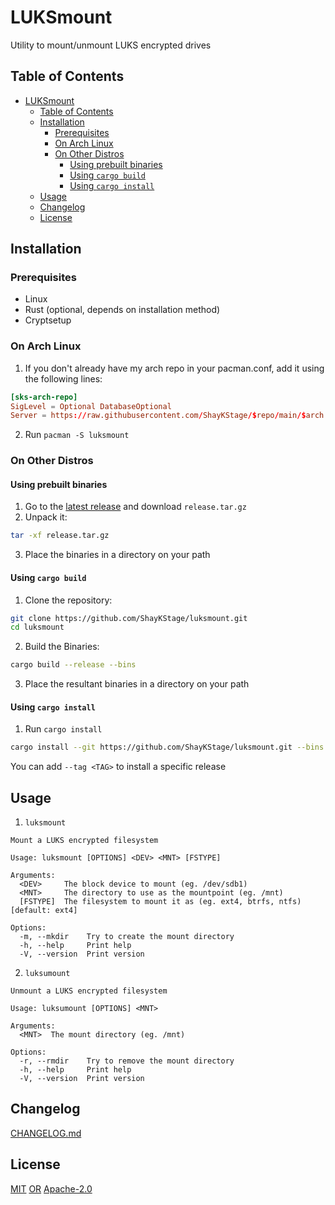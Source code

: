 # LUKSmount

Utility to mount/unmount LUKS encrypted drives

## Table of Contents

- [LUKSmount](#luksmount)
  - [Table of Contents](#table-of-contents)
  - [Installation](#installation)
    - [Prerequisites](#prerequisites)
    - [On Arch Linux](#on-arch-linux)
    - [On Other Distros](#on-other-distros)
      - [Using prebuilt binaries](#using-prebuilt-binaries)
      - [Using `cargo build`](#using-cargo-build)
      - [Using `cargo install`](#using-cargo-install)
  - [Usage](#usage)
  - [Changelog](#changlog)
  - [License](#license)

## Installation

### Prerequisites

- Linux
- Rust (optional, depends on installation method)
- Cryptsetup

### On Arch Linux

1. If you don't already have my arch repo in your pacman.conf, add it using the following lines:

```conf
[sks-arch-repo]
SigLevel = Optional DatabaseOptional
Server = https://raw.githubusercontent.com/ShayKStage/$repo/main/$arch
```

2. Run `pacman -S luksmount`

### On Other Distros

#### Using prebuilt binaries

1. Go to the [latest release](https://github.com/ShayKStage/luksmount/releases/latest) and download `release.tar.gz`
2. Unpack it:

```bash
tar -xf release.tar.gz
```

3. Place the binaries in a directory on your path

#### Using `cargo build`

1. Clone the repository:

```bash
git clone https://github.com/ShayKStage/luksmount.git
cd luksmount
```

2. Build the Binaries:

```bash
cargo build --release --bins
```

3. Place the resultant binaries in a directory on your path

#### Using `cargo install`

1. Run `cargo install`

```bash
cargo install --git https://github.com/ShayKStage/luksmount.git --bins
```

You can add `--tag <TAG>` to install a specific release

## Usage

1. `luksmount`

```
Mount a LUKS encrypted filesystem

Usage: luksmount [OPTIONS] <DEV> <MNT> [FSTYPE]

Arguments:
  <DEV>     The block device to mount (eg. /dev/sdb1)
  <MNT>     The directory to use as the mountpoint (eg. /mnt)
  [FSTYPE]  The filesystem to mount it as (eg. ext4, btrfs, ntfs) [default: ext4]

Options:
  -m, --mkdir    Try to create the mount directory
  -h, --help     Print help
  -V, --version  Print version
```

2. `luksumount`

```
Unmount a LUKS encrypted filesystem

Usage: luksumount [OPTIONS] <MNT>

Arguments:
  <MNT>  The mount directory (eg. /mnt)

Options:
  -r, --rmdir    Try to remove the mount directory
  -h, --help     Print help
  -V, --version  Print version
```

## Changelog

[CHANGELOG.md](CHANGELOG.md)

## License

[MIT](https://choosealicense.com/licenses/mit/) [OR](https://spdx.github.io/spdx-spec/v2.3/SPDX-license-expressions/#d42-disjunctive-or-operator) [Apache-2.0](https://choosealicense.com/licenses/apache-2.0/)
